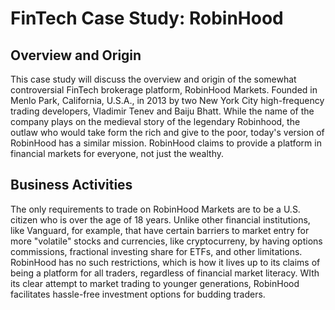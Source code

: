 # FinTech Case Study: RobinHood

## Overview and Origin
This case study will discuss the overview and origin of the somewhat controversial FinTech brokerage platform, RobinHood Markets. Founded in Menlo Park, California, U.S.A., in 2013 by two New York City high-frequency trading developers, Vladimir Tenev and Baiju Bhatt. While the name of the company plays on the medieval story of the legendary Robinhood, the outlaw who would take form the rich and give to the poor, today's version of RobinHood has a similar mission. RobinHood claims to provide a platform in financial markets for everyone, not just the wealthy. 

## Business Activities
The only requirements to trade on RobinHood Markets are to be a U.S. citizen who is over the age of 18 years. Unlike other financial institutions, like Vanguard, for example, that have certain barriers to market entry for more "volatile" stocks and currencies, like cryptocurreny, by having options commissions, fractional investing share for ETFs, and other limitations. RobinHood has no such restrictions, which is how it lives up to its claims of being a platform for all traders, regardless of financial market literacy. WIth its clear attempt to market trading to younger generations, RobinHood facilitates hassle-free investment options for budding traders.

